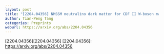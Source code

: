 ```yaml
---
layout: post
title: "[2204.04356] NMSSM neutralino dark matter for CDF II W-boson mass and muon g − 2 and the promising prospect of direct detection"
author: Tian-Peng Tang
categories: Preprints
weburl: https://arxiv.org/abs/2204.04356
---
```


[2204.04356][2204.04356]
[2204.04356]: https://arxiv.org/abs/2204.04356
